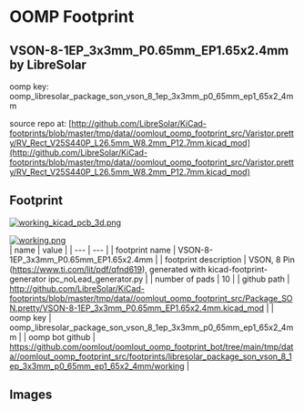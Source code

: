 # OOMP Footprint  
## VSON-8-1EP_3x3mm_P0.65mm_EP1.65x2.4mm  by LibreSolar  
  
oomp key: oomp_libresolar_package_son_vson_8_1ep_3x3mm_p0_65mm_ep1_65x2_4mm  
  
source repo at: [http://github.com/LibreSolar/KiCad-footprints/blob/master/tmp/data//oomlout_oomp_footprint_src/Varistor.pretty/RV_Rect_V25S440P_L26.5mm_W8.2mm_P12.7mm.kicad_mod](http://github.com/LibreSolar/KiCad-footprints/blob/master/tmp/data//oomlout_oomp_footprint_src/Varistor.pretty/RV_Rect_V25S440P_L26.5mm_W8.2mm_P12.7mm.kicad_mod)  
## Footprint  
  
[![working_kicad_pcb_3d.png](working_kicad_pcb_3d_600.png)](working_kicad_pcb_3d.png)  
  
[![working.png](working_600.png)](working.png)  
| name | value | 
| --- | --- | 
| footprint name | VSON-8-1EP_3x3mm_P0.65mm_EP1.65x2.4mm | 
| footprint description | VSON, 8 Pin (https://www.ti.com/lit/pdf/qfnd619), generated with kicad-footprint-generator ipc_noLead_generator.py | 
| number of pads | 10 | 
| github path | http://github.com/LibreSolar/KiCad-footprints/blob/master/tmp/data//oomlout_oomp_footprint_src/Package_SON.pretty/VSON-8-1EP_3x3mm_P0.65mm_EP1.65x2.4mm.kicad_mod | 
| oomp key | oomp_libresolar_package_son_vson_8_1ep_3x3mm_p0_65mm_ep1_65x2_4mm | 
| oomp bot github | https://github.com/oomlout/oomlout_oomp_footprint_bot/tree/main/tmp/data//oomlout_oomp_footprint_src/footprints/libresolar_package_son_vson_8_1ep_3x3mm_p0_65mm_ep1_65x2_4mm/working | 
## Images  
